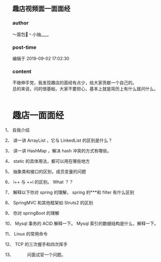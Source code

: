 ## 趣店视频面一面面经
### author 
～面包🍞丶小抽____
### post-time 

编辑于  2019-09-02 17:02:30
### content 
<div class="post-topic-des nc-post-content">
 <div>
  不做伸手党，我发现趣店的面经有点少，给大家贡献一个自己的。
 </div>
 <div>
  总的来说，问的很基础，大家不要担心，基本上就是简历上有什么就问什么。
 </div>
 <div>
  <br/>
 </div>
 <div>
  <h1>
   趣店一面面经
  </h1>
  <p style="text-indent: -18.0pt;">
   1、 自我介绍
  </p>
  <p style="text-indent: -18.0pt;">
   2、 讲一讲
   <span>
    ArrayList
   </span>
   ，它与
   <span>
    LinkedList
   </span>
   的区别是什么？
  </p>
  <p style="text-indent: -18.0pt;">
   3、 讲一讲
   <span>
    HashMap
   </span>
   ，解决
   <span>
    hash
   </span>
   冲突的方式有哪些。
  </p>
  <p style="text-indent: -18.0pt;">
   4、
   <span>
    static
   </span>
   的具体用法，都可以用在哪些地方
  </p>
  <p style="text-indent: -18.0pt;">
   5、 抽象类和接口的区别，成员变量的问题
  </p>
  <p style="text-indent: -18.0pt;">
   6、
   <span>
    i++
   </span>
   与
   <span>
    ++i
   </span>
   的区别。
   <span>
    What
   </span>
   ？？
  </p>
  <p style="text-indent: -18.0pt;">
   7、 解释以下你对
   <span>
    spring
   </span>
   的理解，
   <span>
    spring
   </span>
   的***和
   <span>
    filter
   </span>
   有什么区别
  </p>
  <p style="text-indent: -18.0pt;">
   8、
   <span>
    SpringMVC
   </span>
   和其他框架如
   <span>
    Struts2
   </span>
   的区别
  </p>
  <p style="text-indent: -18.0pt;">
   9、 你对
   <span>
    springBoot
   </span>
   的理解
  </p>
  <p style="text-indent: -18.0pt;">
   10、
   <span>
    Mysql
   </span>
   事务的
   <span>
    ACID
   </span>
   解释一下。
   <span>
    Mysql
   </span>
   索引的数据结构是什么，解释一下。
  </p>
  <p style="text-indent: -18.0pt;">
   11、
   <span>
    Linux
   </span>
   的常用命令
  </p>
  <p style="text-indent: -18.0pt;">
   12、
   <span>
    TCP
   </span>
   的三次握手和四次挥手
  </p>
  <p style="text-indent: -18.0pt;">
   13、           问面试官一个问题。
  </p>
  <br/>
 </div>
</div>
